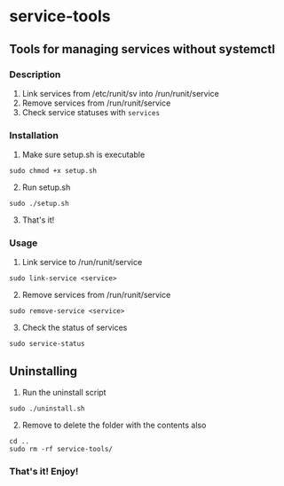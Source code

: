 # service-tools
## Tools for managing services without systemctl

### Description
1. Link services from /etc/runit/sv into /run/runit/service
2. Remove services from /run/runit/service
3. Check service statuses with ```services```


### Installation
1. Make sure setup.sh is executable
```
sudo chmod +x setup.sh
```
2. Run setup.sh
```
sudo ./setup.sh
```
3. That's it!

### Usage
1. Link service to /run/runit/service
```
sudo link-service <service>
```
2. Remove services from /run/runit/service
```
sudo remove-service <service>
```
3. Check the status of services
```
sudo service-status
```

## Uninstalling
1. Run the uninstall script
```
sudo ./uninstall.sh
```
2. Remove to delete the folder with the contents also
```
cd ..
sudo rm -rf service-tools/
```

### That's it! Enjoy!

